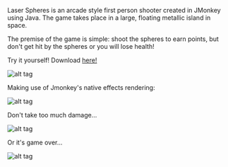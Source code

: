 

Laser Spheres is an arcade style first person shooter created in JMonkey using Java. The game takes place in a large, 
floating metallic island in space. 

The premise of the game is simple: shoot the spheres to earn points, but don't get hit by the spheres or you will lose health!

Try it yourself! Download [here!](https://www.dropbox.com/s/qgctyatparit6t2/LaserSpheres-Windows.zip?dl=0)

![alt tag](http://i.imgur.com/MLCNfZr.png)

Making use of Jmonkey's native effects rendering:

![alt tag](http://i.imgur.com/I772WRF.png)

Don't take too much damage...

![alt tag](http://i.imgur.com/a9FKnVv.png)

Or it's game over...

![alt tag](http://i.imgur.com/m4JZh7W.png)
